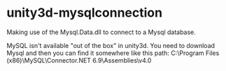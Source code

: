 # unity3d-mysqlconnection
Making use of the Mysql.Data.dll to connect to a Mysql database.

MySQL isn't available "out of the box" in unity3d.
You need to download Mysql and then you can find it somewhere like this path: C:\Program Files (x86)\MySQL\Connector.NET 6.9\Assemblies\v4.0
